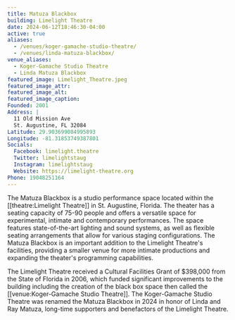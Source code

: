 ```yaml
---
title: Matuza Blackbox
building: Limelight Theatre
date: 2024-06-12T18:46:30-04:00
active: true
aliases: 
  - /venues/koger-gamache-studio-theatre/
  - /venues/linda-matuza-blackbox/
venue_aliases:
  - Koger-Gamache Studio Theatre
  - Linda Matuza Blackbox
featured_image: Limelight_Theatre.jpeg
featured_image_attr:
featured_image_alt:
featured_image_caption:
Founded: 2001
Address: |
  11 Old Mission Ave
  St. Augustine, FL 32084
Latitude: 29.903699084995893
Longitude: -81.31853749387801
Socials:
  Facebook: limelight.theatre
  Twitter: limelightstaug
  Instagram: limelightstaug
  Website: https://limelight-theatre.org
Phone: 19048251164
---
```

The Matuza Blackbox is a studio performance space located within the [[theatre:Limelight Theatre]] in St. Augustine, Florida. The theater has a seating capacity of 75-90 people and offers a versatile space for experimental, intimate and contemporary performances. The space features state-of-the-art lighting and sound systems, as well as flexible seating arrangements that allow for various staging configurations. The Matuza Blackbox is an important addition to the Limelight Theatre's facilities, providing a smaller venue for more intimate productions and expanding the theater's programming capabilities.

The Limelight Theatre received a Cultural Facilities Grant of $398,000 from the State of Florida in 2006, which funded significant improvements to the building including the creation of the black box space then called the [[venue:Koger-Gamache Studio Theatre]]. The Koger-Gamache Studio Theatre was renamed the Matuza Blackbox in 2024 in honor of Linda and Ray Matuza, long-time supporters and benefactors of the Limelight Theatre.
